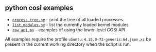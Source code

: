 ## python cosi examples

* [`process_tree.py`](./process_tree.py) - print the tree of all loaded processes
* [`list_modules.py`](./list_modules.py) - list the currently loaded kernel modules
* [`raw_api.py`](./raw_api.py) - examples of using the lower-level COSI API

All examples require the profile `ubuntu:4.15.0-72-generic:64.json.xz` be present in the current working directory when the script is run.
